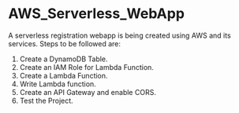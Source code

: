 # AWS_Serverless_WebApp
A serverless registration webapp is being created using AWS and its services.
Steps to be followed are:
1. Create a DynamoDB Table.
2. Create an IAM Role for Lambda Function.
3. Create a Lambda Function.
4. Write Lambda function.
5. Create an API Gateway and enable CORS.
6. Test the Project.
